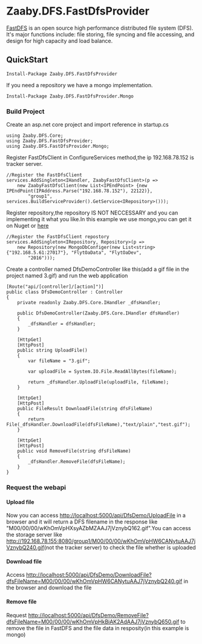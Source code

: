 # Zaaby.DFS.FastDfsProvider

[FastDFS](https://github.com/happyfish100/fastdfs) is an open source high performance distributed file system (DFS). It's major functions include: file storing, file syncing and file accessing, and design for high capacity and load balance.

## QuickStart

    Install-Package Zaaby.DFS.FastDfsProvider

If you need a repository we have a mongo implementation.

    Install-Package Zaaby.DFS.FastDfsProvider.Mongo

### Build Project

Create an asp.net core project and import reference in startup.cs

    using Zaaby.DFS.Core;
    using Zaaby.DFS.FastDfsProvider;
    using Zaaby.DFS.FastDfsProvider.Mongo;

Register FastDfsClient in ConfigureServices method,the ip 192.168.78.152 is tracker server.

    //Register the FastDfsClient
    services.AddSingleton<IHandler, ZaabyFastDfsClient>(p =>
        new ZaabyFastDfsClient(new List<IPEndPoint> {new IPEndPoint(IPAddress.Parse("192.168.78.152"), 22122)},
            "group1", services.BuildServiceProvider().GetService<IRepository>()));

Register repository,the repository IS NOT NECCESSARY and you can implementing it what you like.In this example we use mongo,you can get it on Nuget or [here](https://github.com/Mutuduxf/Zaaby.DFS.FastDfsProvider.Mongo)

    //Register the FastDfsClient repostory
    services.AddSingleton<IRepository, Repository>(p =>
        new Repository(new MongoDbConfiger(new List<string> {"192.168.5.61:27017"}, "FlytOaData", "FlytOaDev",
            "2016")));

Create a controller named DfsDemoController like this(add a gif file in the project named 3.gif) and run the web application

    [Route("api/[controller]/[action]")]
    public class DfsDemoController : Controller
    {
        private readonly Zaaby.DFS.Core.IHandler _dfsHandler;

        public DfsDemoController(Zaaby.DFS.Core.IHandler dfsHandler)
        {
            _dfsHandler = dfsHandler;
        }

        [HttpGet]
        [HttpPost]
        public string UploadFile()
        {
            var fileName = "3.gif";

            var uploadFile = System.IO.File.ReadAllBytes(fileName);

            return _dfsHandler.UploadFile(uploadFile, fileName);
        }

        [HttpGet]
        [HttpPost]
        public FileResult DownloadFile(string dfsFileName)
        {
            return File(_dfsHandler.DownloadFile(dfsFileName),"text/plain","test.gif");
        }

        [HttpGet]
        [HttpPost]
        public void RemoveFile(string dfsFileName)
        {
            _dfsHandler.RemoveFile(dfsFileName);
        }
    }

### Request the webapi

#### Upload file

Now you can access <http://localhost:5000/api/DfsDemo/UploadFile> in a browser and it will return a DFS filename in the response like "M00/00/00/wKhOmVpHXsyAZbMZAAJ7jVznybQ162.gif".You can access the storage server like <http://192.168.78.155:8080/group1/M00/00/00/wKhOmVpHW6CANytuAAJ7jVznybQ240.gif>(not the tracker server) to check the file whether is uploaded

#### Download file

Access <http://localhost:5000/api/DfsDemo/DownloadFile?dfsFileName=M00/00/00/wKhOmVpHW6CANytuAAJ7jVznybQ240.gif> in the browser and download the file

#### Remove file

Request <http://localhost:5000/api/DfsDemo/RemoveFile?dfsFileName=M00/00/00/wKhOmVpHkBiAK2AdAAJ7jVznybQ650.gif> to remove the file in FastDFS and the file data in resposity(in this example is mongo)